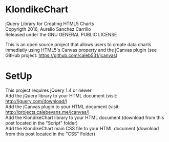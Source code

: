 # KlondikeChart
jQuery Library for Creating HTML5 Charts
<br>
Copyrigth 2016, Aurelio Sanchez Carrillo
<br>
Released under the GNU GENERAL PUBLIC LICENSE

This is an open source project that allows users to create data charts inmediatly using HTML5's Canvas property and the jCanvas plugin (see GitHub project: https://github.com/caleb531/jcanvas)

# SetUp
This project requires jQuery 1.4 or newer 
<br>
Add the jQuery library to your HTML document (visit: http://jquery.com/download/)
<br>
Add the jCanvas plugin to your HTML document (visit: http://projects.calebevans.me/jcanvas/)
<br>
Add the KlondikeChart library to your HTML document (download from this post located in the "Script" folder)
<br>
Add the KlondikeChart main CSS file to your HTML document (download from this post located in the "CSS" Folder)



